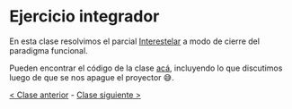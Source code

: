 # Ejercicio integrador

En esta clase resolvimos el parcial [Interestelar](https://docs.google.com/document/d/1ka4CJhZJBNtUOS7AbvTL1qTJnHGOIihdEp92mYfKzpo) a modo de cierre del paradigma funcional.

Pueden encontrar el código de la clase [acá](https://github.com/pdep-mit/ejemplos-de-clase-haskell/blob/master/clase9.hs), incluyendo lo que discutimos luego de que se nos apague el proyector :sweat_smile:.

[< Clase anterior](https://github.com/pdep-mit/bitacora-de-clase/blob/master/clase-08.md) - [Clase siguiente >](https://github.com/pdep-mit/bitacora-de-clase/blob/master/clase-10.md)
